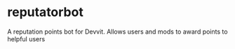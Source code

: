 # reputatorbot
A reputation points bot for Devvit. Allows users and mods to award points to helpful users
